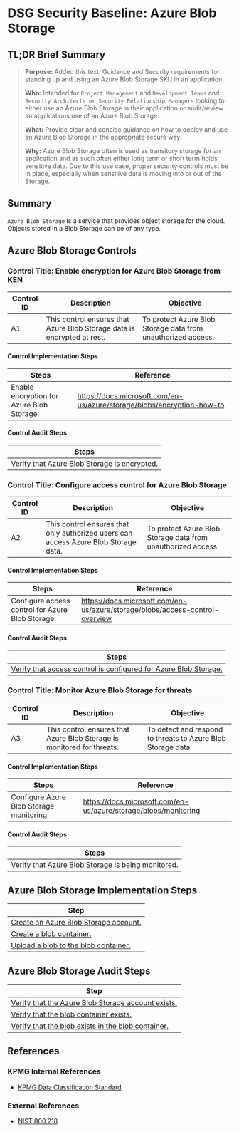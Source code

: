 # DSG Security Baseline: Azure Blob Storage

## TL;DR Brief Summary

> **Purpose:** 
> Added this text: Guidance and Security requirements for standing up and using an Azure Blob Storage SKU in an application.
>
> **Who:** 
>  Intended for ```Project Management``` and ```Development Teams``` and ```Security Architects or Security Relationship Managers``` looking to either use an Azure Blob Storage in their application or audit/review an applications use of an Azure Blob Storage.
>
> **What:** 
> Provide clear and concise guidance on how to deploy and use an Azure Blob Storage in the appropriate secure way.
>
> **Why:** 
> Azure Blob Storage often is used as transitory storage for an application and as such often either long term or short term holds sensitive data.  Due to this use case, proper security controls must be in place, especially when sensitive data is moving into or out of the Storage.
>

## Summary

```Azure Blob Storage``` is a service that provides object storage for the cloud. Objects stored in a Blob Storage can be of any type.

## Azure Blob Storage Controls

### Control Title: Enable encryption for Azure Blob Storage from KEN

| Control ID | Description | Objective |
| -- | -- | -- |
| A1 | This control ensures that Azure Blob Storage data is encrypted at rest. | To protect Azure Blob Storage data from unauthorized access. |

#### Control Implementation Steps

| Steps | Reference |
| ----- | --------- |
| Enable encryption for Azure Blob Storage. | https://docs.microsoft.com/en-us/azure/storage/blobs/encryption-how-to |

#### Control Audit Steps
| Steps |
| ----- |
| [Verify that Azure Blob Storage is encrypted.](https://docs.microsoft.com/en-us/azure/storage/blobs/encryption-how-to#verify-encryption) |
### Control Title: Configure access control for Azure Blob Storage

| Control ID | Description | Objective |
| -- | -- | -- |
| A2 | This control ensures that only authorized users can access Azure Blob Storage data. | To protect Azure Blob Storage data from unauthorized access. |

#### Control Implementation Steps

| Steps | Reference |
| ----- | --------- |
| Configure access control for Azure Blob Storage. | https://docs.microsoft.com/en-us/azure/storage/blobs/access-control-overview |

#### Control Audit Steps
| Steps |
| ----- |
| [Verify that access control is configured for Azure Blob Storage.](https://docs.microsoft.com/en-us/azure/storage/blobs/access-control-overview#verify-access-control) |
### Control Title: Monitor Azure Blob Storage for threats

| Control ID | Description | Objective |
| -- | -- | -- |
| A3 | This control ensures that Azure Blob Storage is monitored for threats. | To detect and respond to threats to Azure Blob Storage data. |

#### Control Implementation Steps

| Steps | Reference |
| ----- | --------- |
| Configure Azure Blob Storage monitoring. | https://docs.microsoft.com/en-us/azure/storage/blobs/monitoring |

#### Control Audit Steps
| Steps |
| ----- |
| [Verify that Azure Blob Storage is being monitored.](https://docs.microsoft.com/en-us/azure/storage/blobs/monitoring#verify-monitoring) |

## Azure Blob Storage Implementation Steps

| Step |
| ---- |
| [Create an Azure Blob Storage account.](https://docs.microsoft.com/en-us/azure/storage/blobs/storage-how-to-create-account)
| [Create a blob container.](https://docs.microsoft.com/en-us/azure/storage/blobs/storage-how-to-use-blobs-portal)
| [Upload a blob to the blob container.](https://docs.microsoft.com/en-us/azure/storage/blobs/storage-how-to-upload-blobs)

## Azure Blob Storage Audit Steps

| Step |
| ---- |
| [Verify that the Azure Blob Storage account exists.](https://docs.microsoft.com/en-us/azure/storage/blobs/storage-how-to-verify-account) |
| [Verify that the blob container exists.](https://docs.microsoft.com/en-us/azure/storage/blobs/storage-how-to-verify-container) |
| [Verify that the blob exists in the blob container.](https://docs.microsoft.com/en-us/azure/storage/blobs/storage-how-to-verify-blob) |

## References

### KPMG Internal References

- [KPMG Data Classification Standard](https://google.com)

### External References

- [NIST 800.218](https://www.google.com)

